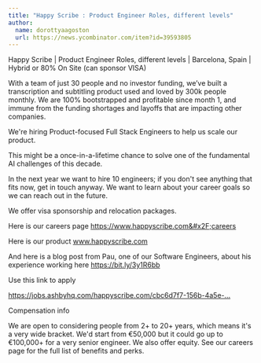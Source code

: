 ```yaml
---
title: "Happy Scribe : Product Engineer Roles, different levels"
author:
  name: dorottyaagoston
  url: https://news.ycombinator.com/item?id=39593805
---
```

Happy Scribe | Product Engineer Roles, different levels | Barcelona, Spain | Hybrid or 80% On Site (can sponsor VISA)

With a team of just 30 people and no investor funding, we’ve built a transcription and subtitling product used and loved by 300k people monthly. We are 100% bootstrapped and profitable since month 1, and immune from the funding shortages and layoffs that are impacting other companies.

We&#x27;re hiring Product-focused Full Stack Engineers to help us scale our product.

This might be a once-in-a-lifetime chance to solve one of the fundamental AI challenges of this decade.

In the next year we want to hire 10 engineers; if you don&#x27;t see anything that fits now, get in touch anyway. We want to learn about your career goals so we can reach out in the future.

We offer visa sponsorship and relocation packages.

Here is our careers page <a href="https:&#x2F;&#x2F;www.happyscribe.com&#x2F;careers" rel="nofollow">https:&#x2F;&#x2F;www.happyscribe.com&#x2F;careers</a>

Here is our product www.happyscribe.com

And here is a blog post from Pau, one of our Software Engineers, about his experience working here <a href="https:&#x2F;&#x2F;bit.ly&#x2F;3y1R6bb" rel="nofollow">https:&#x2F;&#x2F;bit.ly&#x2F;3y1R6bb</a>

Use this link to apply

<a href="https:&#x2F;&#x2F;jobs.ashbyhq.com&#x2F;happyscribe.com&#x2F;cbc6d7f7-156b-4a5e-bfc6-bea117023ac8?utm_source=DwMvK7jzWx">https:&#x2F;&#x2F;jobs.ashbyhq.com&#x2F;happyscribe.com&#x2F;cbc6d7f7-156b-4a5e-...</a>

Compensation info

We are open to considering people from 2+ to 20+ years, which means it&#x27;s a very wide bracket. We&#x27;d start from €50,000 but it could go up to €100,000+ for a very senior engineer. We also offer equity. See our careers page for the full list of benefits and perks.
